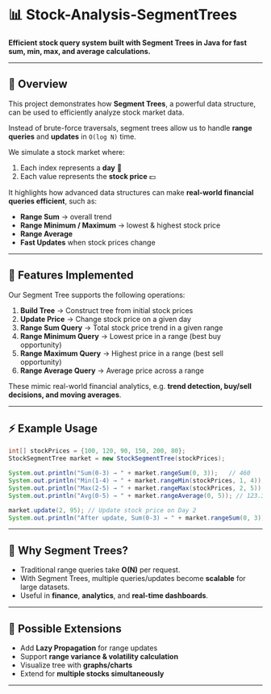 # 📊 Stock-Analysis-SegmentTrees
**Efficient stock query system built with Segment Trees in Java for fast sum, min, max, and average calculations.**

---

## 🔹 Overview  
This project demonstrates how **Segment Trees**, a powerful data structure, can be used to efficiently analyze stock market data.  

Instead of brute-force traversals, segment trees allow us to handle **range queries** and **updates** in `O(log N)` time.  

We simulate a stock market where:  
1. Each index represents a **day** 📅  
2. Each value represents the **stock price** 💵  

It highlights how advanced data structures can make **real-world financial queries efficient**, such as:  
- **Range Sum** → overall trend  
- **Range Minimum / Maximum** → lowest & highest stock price  
- **Range Average**  
- **Fast Updates** when stock prices change  

---

## 🔹 Features Implemented  
Our Segment Tree supports the following operations:  
1. **Build Tree** → Construct tree from initial stock prices  
2. **Update Price** → Change stock price on a given day  
3. **Range Sum Query** → Total stock price trend in a given range  
4. **Range Minimum Query** → Lowest price in a range (best buy opportunity)  
5. **Range Maximum Query** → Highest price in a range (best sell opportunity)  
6. **Range Average Query** → Average price across a range  

These mimic real-world financial analytics, e.g. **trend detection, buy/sell decisions, and moving averages**.

---

## ⚡ Example Usage  

```java
int[] stockPrices = {100, 120, 90, 150, 200, 80};
StockSegmentTree market = new StockSegmentTree(stockPrices);

System.out.println("Sum(0-3) → " + market.rangeSum(0, 3));   // 460
System.out.println("Min(1-4) → " + market.rangeMin(stockPrices, 1, 4)); // 90
System.out.println("Max(2-5) → " + market.rangeMax(stockPrices, 2, 5)); // 200
System.out.println("Avg(0-5) → " + market.rangeAverage(0, 5)); // 123.3

market.update(2, 95); // Update stock price on Day 2
System.out.println("After update, Sum(0-3) → " + market.rangeSum(0, 3));
```

---

## 🔹 Why Segment Trees?  
- Traditional range queries take **O(N)** per request.  
- With Segment Trees, multiple queries/updates become **scalable** for large datasets.  
- Useful in **finance**, **analytics**, and **real-time dashboards**.  

---

## 🔹 Possible Extensions  
- Add **Lazy Propagation** for range updates  
- Support **range variance & volatility calculation**  
- Visualize tree with **graphs/charts**  
- Extend for **multiple stocks simultaneously**  

---
